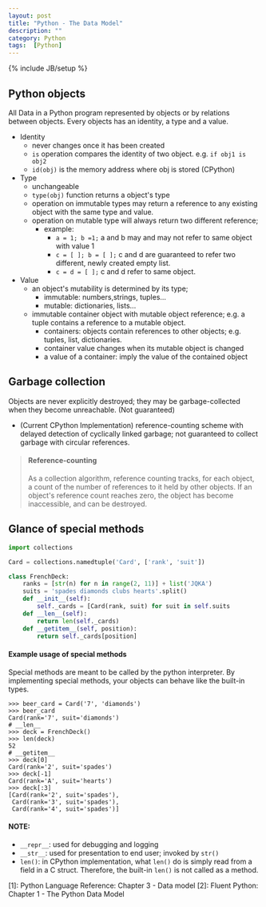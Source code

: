 ```yaml
---
layout: post
title: "Python - The Data Model"
description: ""
category: Python
tags:  [Python]
---
```

{% include JB/setup %}

## Python objects
All Data in a Python program represented by objects or by relations between objects. Every objects has an identity, a type and a value.

+ Identity
    * never changes once it has been created
    * `is` operation compares the identity of two object. e.g. `if obj1 is obj2`
    * `id(obj)` is the memory address where obj is stored (CPython)
+ Type
    * unchangeable
    * `type(obj)` function returns a object's type
    * operation on immutable types may return a reference to any existing object with the same type and value.
    * operation on mutable type will always return two different reference;
        - example:
            + `a = 1; b =1;` a and b may and may not refer to same object with value 1
            + `c = [ ]; b = [ ];` c and d are guaranteed to refer two different, newly created empty list.
            + `c = d = [ ];` c and d refer to same object.
+ Value
    * an object's mutability is determined by its type; 
        - immutable: numbers,strings, tuples...
        - mutable: dictionaries, lists...
    * immutable container object with mutable object reference; e.g. a tuple contains a reference to a mutable object.
        - containers: objects contain references to other objects; e.g. tuples, list, dictionaries.
        - container value changes when its mutable object is changed
        - a value of a container: imply the value of the contained object     

## Garbage collection
Objects are never explicitly destroyed; they may be garbage-collected when they become unreachable. (Not guaranteed)

+ (Current CPython Implementation) reference-counting scheme with delayed detection of cyclically linked garbage; not guaranteed to collect garbage with circular references.

>#### Reference-counting 
> As a collection algorithm, reference counting tracks, for each object, a count of the number of references to it held by other objects. If an object's reference count reaches zero, the object has become inaccessible, and can be destroyed.

## Glance of special methods

```python
import collections

Card = collections.namedtuple('Card', ['rank', 'suit'])

class FrenchDeck:
    ranks = [str(n) for n in range(2, 11)] + list('JQKA')
    suits = 'spades diamonds clubs hearts'.split()
    def __init__(self):
        self._cards = [Card(rank, suit) for suit in self.suits
    def __len__(self):
        return len(self._cards)
    def __getitem__(self, position): 
        return self._cards[position]
```

#### Example usage of special methods
  Special methods are meant to be called by the python interpreter. By implementing special methods, your objects can behave like the built-in types.

    >>> beer_card = Card('7', 'diamonds') 
    >>> beer_card
    Card(rank='7', suit='diamonds')
    # __len__
    >>> deck = FrenchDeck() 
    >>> len(deck)
    52
    # __getitem__
    >>> deck[0]
    Card(rank='2', suit='spades') 
    >>> deck[-1]
    Card(rank='A', suit='hearts')
    >>> deck[:3]
    [Card(rank='2', suit='spades'), 
     Card(rank='3', suit='spades'), 
     Card(rank='4', suit='spades')]

#### NOTE: 
+ `__repr__`: used for debugging and logging
+ `__str__`: used for presentation to end user; invoked by `str()`
+ `len()`: in CPython implementation, what `len()` do is simply  read from a field in a C struct. Therefore, the built-in `len()` is not called as a method.


[1]: Python Language Reference: Chapter 3 - Data model
[2]: Fluent Python: Chapter 1 -  The Python Data Model

